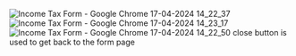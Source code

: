 ![Income Tax Form - Google Chrome 17-04-2024 14_22_37](https://github.com/nikhil9345/Fyle-assignment/assets/159446592/b0e27071-8eb5-488d-add0-d125f9f386fc)
![Income Tax Form - Google Chrome 17-04-2024 14_23_17](https://github.com/nikhil9345/Fyle-assignment/assets/159446592/3c28f2f4-346c-4aae-9202-538476405b3a)
![Income Tax Form - Google Chrome 17-04-2024 14_22_50](https://github.com/nikhil9345/Fyle-assignment/assets/159446592/59313920-644a-4057-9d16-0bd5cd9042c0)
close button is used to get back to the form page
